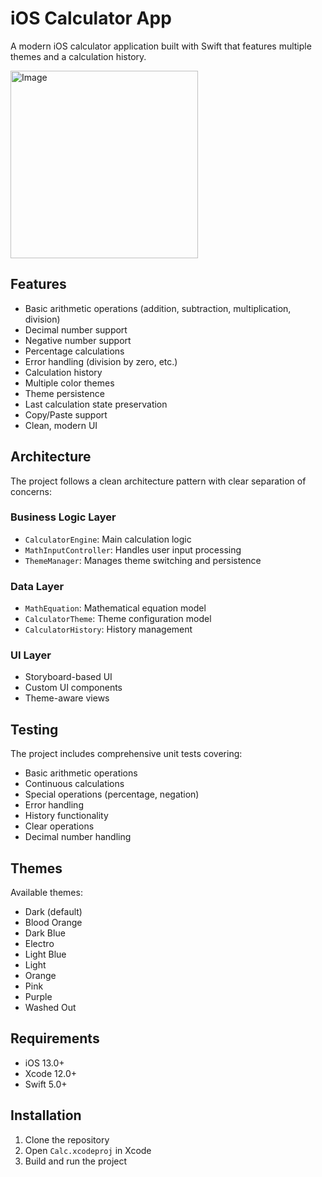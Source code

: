 # iOS Calculator App

A modern iOS calculator application built with Swift that features multiple themes and a calculation history.

<img width="300" alt="Image" src="https://github.com/user-attachments/assets/5a4041b9-456b-4157-b0d8-cf75c30c861d" />

## Features

- Basic arithmetic operations (addition, subtraction, multiplication, division)
- Decimal number support
- Negative number support
- Percentage calculations
- Error handling (division by zero, etc.)
- Calculation history
- Multiple color themes
- Theme persistence
- Last calculation state preservation
- Copy/Paste support
- Clean, modern UI

## Architecture

The project follows a clean architecture pattern with clear separation of concerns:

### Business Logic Layer
- `CalculatorEngine`: Main calculation logic
- `MathInputController`: Handles user input processing
- `ThemeManager`: Manages theme switching and persistence

### Data Layer
- `MathEquation`: Mathematical equation model
- `CalculatorTheme`: Theme configuration model
- `CalculatorHistory`: History management

### UI Layer
- Storyboard-based UI
- Custom UI components
- Theme-aware views

## Testing

The project includes comprehensive unit tests covering:
- Basic arithmetic operations
- Continuous calculations
- Special operations (percentage, negation)
- Error handling
- History functionality
- Clear operations
- Decimal number handling

## Themes

Available themes:
- Dark (default)
- Blood Orange
- Dark Blue
- Electro
- Light Blue
- Light
- Orange
- Pink
- Purple
- Washed Out

## Requirements

- iOS 13.0+
- Xcode 12.0+
- Swift 5.0+

## Installation

1. Clone the repository
2. Open `Calc.xcodeproj` in Xcode
3. Build and run the project
